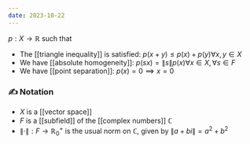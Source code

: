 ```yaml
---
date: 2023-10-22
---
```

$p: X \rightarrow \mathbb{R}$ such that
- The [[triangle inequality]] is satisfied: $p(x+y) \leq p(x) + p(y) \forall x,y \in X$ 
- We have [[absolute homogeneity]]: $p(sx) = \| s \| p(x) \forall x \in X, \forall s \in F$
- We have [[point separation]]: $p(x)=0 \implies x=0$ 

### ✍️ Notation
- $X$ is a [[vector space]]
- $F$ is a [[subfield]] of the [[complex numbers]] $\mathbb{C}$ 
- $\| \cdot \| : F \rightarrow \mathbb{R}^+_0$ is the usual norm on $\mathbb{C}$, given by $\| a + bi \| = a^2 + b^2$ 